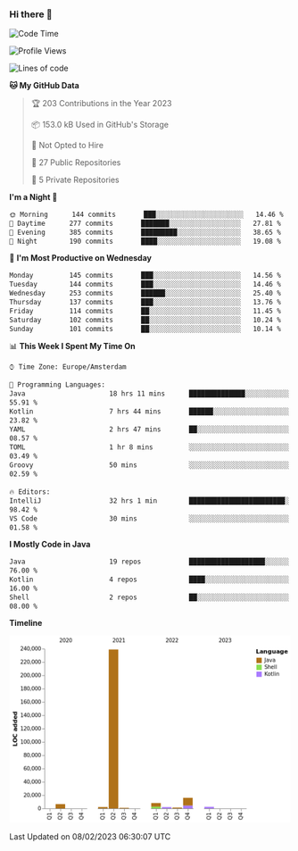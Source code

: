 ### Hi there 👋


<!--START_SECTION:waka-->
![Code Time](http://img.shields.io/badge/Code%20Time-2%2C995%20hrs%2051%20mins-blue)

![Profile Views](http://img.shields.io/badge/Profile%20Views-2-blue)

![Lines of code](https://img.shields.io/badge/From%20Hello%20World%20I%27ve%20Written-279%20Thousand%20lines%20of%20code-blue)

**🐱 My GitHub Data** 

> 🏆 203 Contributions in the Year 2023
 > 
> 📦 153.0 kB Used in GitHub's Storage 
 > 
> 🚫 Not Opted to Hire
 > 
> 📜 27 Public Repositories 
 > 
> 🔑 5 Private Repositories  
 > 
**I'm a Night 🦉** 

```text
🌞 Morning      144 commits       ███░░░░░░░░░░░░░░░░░░░░░░   14.46 % 
🌆 Daytime      277 commits       ███████░░░░░░░░░░░░░░░░░░   27.81 % 
🌃 Evening      385 commits       █████████░░░░░░░░░░░░░░░░   38.65 % 
🌙 Night        190 commits       ████░░░░░░░░░░░░░░░░░░░░░   19.08 % 

```
📅 **I'm Most Productive on Wednesday** 

```text
Monday         145 commits       ███░░░░░░░░░░░░░░░░░░░░░░   14.56 % 
Tuesday        144 commits       ███░░░░░░░░░░░░░░░░░░░░░░   14.46 % 
Wednesday      253 commits       ██████░░░░░░░░░░░░░░░░░░░   25.40 % 
Thursday       137 commits       ███░░░░░░░░░░░░░░░░░░░░░░   13.76 % 
Friday         114 commits       ██░░░░░░░░░░░░░░░░░░░░░░░   11.45 % 
Saturday       102 commits       ██░░░░░░░░░░░░░░░░░░░░░░░   10.24 % 
Sunday         101 commits       ██░░░░░░░░░░░░░░░░░░░░░░░   10.14 % 

```


📊 **This Week I Spent My Time On** 

```text
⌚︎ Time Zone: Europe/Amsterdam

💬 Programming Languages: 
Java                     18 hrs 11 mins      ██████████████░░░░░░░░░░░   55.91 % 
Kotlin                   7 hrs 44 mins       ██████░░░░░░░░░░░░░░░░░░░   23.82 % 
YAML                     2 hrs 47 mins       ██░░░░░░░░░░░░░░░░░░░░░░░   08.57 % 
TOML                     1 hr 8 mins         ░░░░░░░░░░░░░░░░░░░░░░░░░   03.49 % 
Groovy                   50 mins             ░░░░░░░░░░░░░░░░░░░░░░░░░   02.59 % 

🔥 Editors: 
IntelliJ                 32 hrs 1 min        ████████████████████████░   98.42 % 
VS Code                  30 mins             ░░░░░░░░░░░░░░░░░░░░░░░░░   01.58 % 

```

**I Mostly Code in Java** 

```text
Java                     19 repos            ███████████████████░░░░░░   76.00 % 
Kotlin                   4 repos             ████░░░░░░░░░░░░░░░░░░░░░   16.00 % 
Shell                    2 repos             ██░░░░░░░░░░░░░░░░░░░░░░░   08.00 % 

```


**Timeline**

![Chart not found](https://raw.githubusercontent.com/powercasgamer/powercasgamer/master/charts/bar_graph.png) 


 Last Updated on 08/02/2023 06:30:07 UTC
<!--END_SECTION:waka-->
